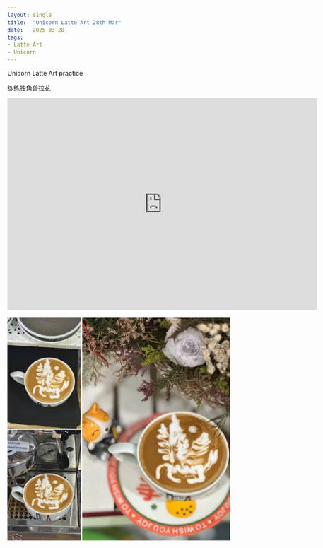 ```yaml
---
layout: single
title:  "Unicorn Latte Art 28th Mar"
date:   2025-03-28
tags:
- Latte Art
- Unicorn
---
```


Unicorn Latte Art practice

练练独角兽拉花


<div class="embed-container">
  <iframe
      src="https://www.youtube.com/embed/3Unet2bwBWg"
      width="700"
      height="480"
      frameborder="0"
      allowfullscreen="true">
  </iframe>
</div>


![](/assets/img/2025/03/28/2C6295A1-F613-40DC-9837-9FF7AEFA9E5F.JPG)
